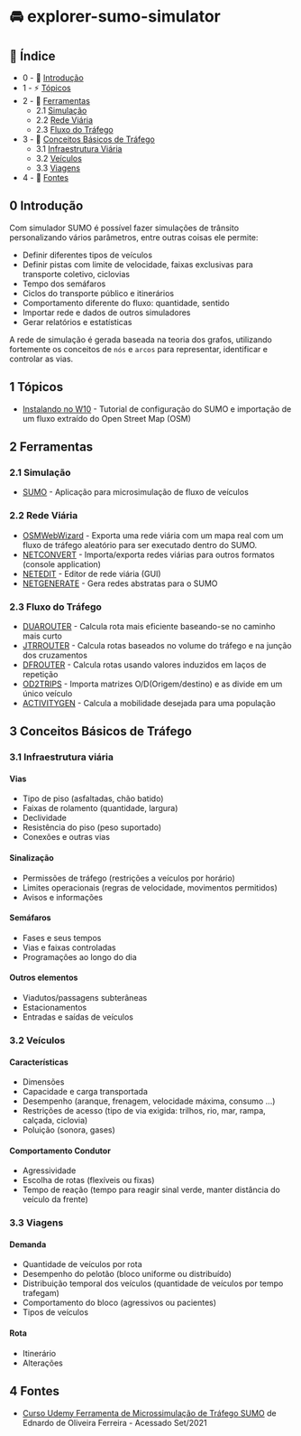 # :oncoming_automobile: explorer-sumo-simulator

## 📝 Índice

- 0 - 🏁 [Introdução](#0-introdução) 
- 1 - ⚡ [Tópicos](#1-tópicos)
- 2 - 🔧 [Ferramentas](#2-ferramentas)
  - 2.1 [Simulação](#21-simulação)  
  - 2.2 [Rede Viária](#22-rede-viária)  
  - 2.3 [Fluxo do Tráfego](#23-fluxo-do-tráfego)
- 3 - 🚦 [Conceitos Básicos de Tráfego](#3-conceitos-básicos-de-tráfego)
  - 3.1 [Infraestrutura Viária](#31-infraestrutura-viária)
  - 3.2 [Veículos](#32-veículos)
  - 3.3 [Viagens](#33-viagens)
- 4 - 📗 [Fontes](#4-fontes)

## 0 Introdução

Com simulador SUMO é possível fazer simulações de trânsito personalizando vários parâmetros, entre outras coisas ele permite:

- Definir diferentes tipos de veículos
- Definir pistas com limite de velocidade, faixas exclusivas para transporte coletivo, ciclovias
- Tempo dos semáfaros
- Ciclos do transporte público e itinerários
- Comportamento diferente do fluxo: quantidade, sentido
- Importar rede e dados de outros simuladores
- Gerar relatórios e estatísticas

A rede de simulação é gerada baseada na teoria dos grafos, utilizando fortemente os conceitos de `nós` e `arcos` para representar, identificar e controlar as vias.

## 1 Tópicos

- [Instalando no W10](pages/README.md) - Tutorial de configuração do SUMO e importação de um fluxo extraído do Open Street Map (OSM)

## 2 Ferramentas

### 2.1 Simulação

- [SUMO](https://sumo.dlr.de/docs/) - Aplicação para microsimulação de fluxo de veículos

### 2.2 Rede Viária

- [OSMWebWizard](https://sumo.dlr.de/docs/Tutorials/OSMWebWizard.html) - Exporta uma rede viária com um mapa real com um fluxo de tráfego aleatório para ser executado dentro do SUMO.
- [NETCONVERT](https://sumo.dlr.de/docs/netconvert.html) - Importa/exporta redes viárias para outros formatos (console application)
- [NETEDIT](https://sumo.dlr.de/docs/Netedit/index.html) - Editor de rede viária (GUI)
- [NETGENERATE](https://sumo.dlr.de/docs/netgenerate.html) - Gera redes abstratas para o SUMO

### 2.3 Fluxo do Tráfego

- [DUAROUTER](https://sumo.dlr.de/docs/duarouter.html) - Calcula rota mais eficiente baseando-se no caminho mais curto
- [JTRROUTER](https://sumo.dlr.de/docs/jtrrouter.html) - Calcula rotas baseados no volume do tráfego e na junção dos cruzamentos
- [DFROUTER](https://sumo.dlr.de/docs/dfrouter.html) - Calcula rotas usando valores induzidos em laços de repetição
- [OD2TRIPS](https://sumo.dlr.de/docs/od2trips.html) - Importa matrizes O/D(Origem/destino) e as divide em um único veículo
- [ACTIVITYGEN](https://sumo.dlr.de/docs/activitygen.html) - Calcula a mobilidade desejada para uma população 

## 3 Conceitos Básicos de Tráfego

### 3.1 Infraestrutura viária  

#### Vias

- Tipo de piso (asfaltadas, chão batido)
- Faixas de rolamento (quantidade, largura)
- Declividade
- Resistência do piso (peso suportado)
- Conexões e outras vias

#### Sinalização

- Permissões de tráfego (restrições a veículos por horário)
- Limites operacionais (regras de velocidade, movimentos permitidos)
- Avisos e informações

#### Semáfaros

- Fases e seus tempos
- Vias e faixas controladas
- Programações ao longo do dia

#### Outros elementos

- Viadutos/passagens subterâneas
- Estacionamentos
- Entradas e saídas de veículos

### 3.2 Veículos  

#### Características

- Dimensões
- Capacidade e carga transportada
- Desempenho (aranque, frenagem, velocidade máxima, consumo ...)
- Restrições de acesso (tipo de via exigida: trilhos, rio, mar, rampa, calçada, ciclovia)
- Poluição (sonora, gases)

#### Comportamento Condutor

- Agressividade
- Escolha de rotas (flexíveis ou fixas)
- Tempo de reação (tempo para reagir sinal verde, manter distância do veículo da frente)

### 3.3 Viagens

#### Demanda

- Quantidade de veículos por rota
- Desempenho do pelotão (bloco uniforme ou distribuído)
- Distribuição temporal dos veículos (quantidade de veículos por tempo trafegam)
- Comportamento do bloco (agressivos ou pacientes)
- Tipos de veículos

#### Rota

- Itinerário
- Alterações

## 4 Fontes

- [Curso Udemy Ferramenta de Microssimulação de Tráfego SUMO](https://www.udemy.com/course/ferramenta-de-microssimulacao-de-trafego-sumo) de Ednardo de Oliveira Ferreira - Acessado Set/2021

